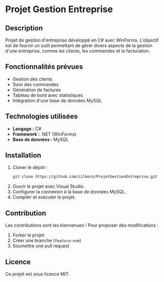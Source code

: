 # Projet Gestion Entreprise

## Description
Projet de gestion d'entreprise développé en C# avec WinForms. L'objectif est de fournir un outil permettant de gérer divers aspects de la gestion d'une entreprise, comme les clients, les commandes et la facturation.

## Fonctionnalités prévues
- Gestion des clients
- Suivi des commandes
- Génération de factures
- Tableau de bord avec statistiques
- Intégration d'une base de données MySQL

## Technologies utilisées
- **Langage :** C#
- **Framework :** .NET (WinForms)
- **Base de données :** MySQL

## Installation
1. Cloner le dépôt :
   ```sh
   git clone https://github.com/Lilkoro/ProjetGestionEntreprise.git
   ```
2. Ouvrir le projet avec Visual Studio.
3. Configurer la connexion à la base de données MySQL.
4. Compiler et exécuter le projet.

## Contribution
Les contributions sont les bienvenues ! Pour proposer des modifications :
1. Forker le projet
2. Créer une branche (`feature-nom`)
3. Soumettre une pull request

## Licence
Ce projet est sous licence MIT.